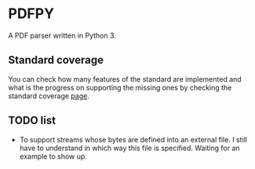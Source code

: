 # PDFPY

A PDF parser written in Python 3.

## Standard coverage

You can check how many features of the standard are implemented and what is the progress on supporting the missing ones by checking the standard coverage [page](StandardCoverage.md).


## TODO list

- To support streams whose bytes are defined into an external file. I still have to understand in which way this file is specified. Waiting for an example to show up.